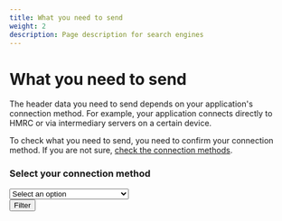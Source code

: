 ```yaml
---
title: What you need to send
weight: 2
description: Page description for search engines
---
```


# What you need to send

The header data you need to send depends on your application's connection method. For example, your application connects directly to HMRC or via intermediary servers on a certain device.

To check what you need to send, you need to confirm your connection method. If you are not sure, <a href="">check the connection methods</a>.

<div class="filter-container">
    <form method="GET" action="">
        <div class="govuk-form-group">
            <label class="govuk-label" for="conection-method-filter"><h3>Select your connection method</h3></label>
            <select class="govuk-select" id="connection-method-filter" name="filter">
                <option disabled="" selected="">Select an option</option>
                <option value="BATCH_PROCESS_DIRECT">BATCH_PROCESS_DIRECT</option>
                <option value="DESKTOP_APP_DIRECT">DESKTOP_APP_DIRECT</option>
                <option value="DESKTOP_APP_VIA_SERVER">DESKTOP_APP_VIA_SERVER</option>
                <option value="INVALID_OR_MISSING">INVALID_OR_MISSING</option>
                <option value="MOBILE_APP_DIRECT">MOBILE_APP_DIRECT</option>
                <option value="MOBILE_APP_VIA_SERVER">MOBILE_APP_VIA_SERVER</option>
                <option value="OTHER_DIRECT">OTHER_DIRECT</option>
                <option value="OTHER_VIA_SERVER">OTHER_VIA_SERVER</option>
                <option value="WEB_APP_VIA_SERVER">WEB_APP_VIA_SERVER</option>
            </select>
        </div>
        <div>
            <button class="govuk-button" type="submit">Filter</button>
        </div>
    </form>
</div>
